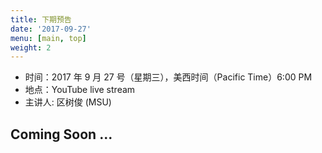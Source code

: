 ```yaml
---
title: 下期预告
date: '2017-09-27'
menu: [main, top]
weight: 2
---
```



- 时间：2017 年 9 月 27 号（星期三），美西时间（Pacific Time）6:00 PM
- 地点：YouTube live stream 
- 主讲人: 区树俊 (MSU)


## Coming Soon ...



